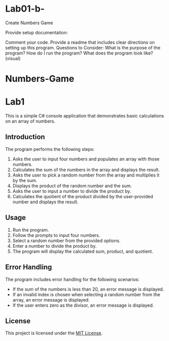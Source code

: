# Lab01-b-
Create Numbers Game

Provide setup documentation:

Comment your code.
Provide a readme that includes clear directions on setting up this program.
Questions to Consider:
What is the purpose of the program?
How do I run the program?
What does the program look like? (visual)

# Numbers-Game
# Lab1

This is a simple C# console application that demonstrates basic calculations on an array of numbers.

## Introduction

The program performs the following steps:

1. Asks the user to input four numbers and populates an array with those numbers.
2. Calculates the sum of the numbers in the array and displays the result.
3. Asks the user to pick a random number from the array and multiplies it by the sum.
4. Displays the product of the random number and the sum.
5. Asks the user to input a number to divide the product by.
6. Calculates the quotient of the product divided by the user-provided number and displays the result.

## Usage

1. Run the program.
2. Follow the prompts to input four numbers.
3. Select a random number from the provided options.
4. Enter a number to divide the product by.
5. The program will display the calculated sum, product, and quotient.

## Error Handling

The program includes error handling for the following scenarios:

- If the sum of the numbers is less than 20, an error message is displayed.
- If an invalid index is chosen when selecting a random number from the array, an error message is displayed.
- If the user enters zero as the divisor, an error message is displayed.

## License

This project is licensed under the [MIT License](LICENSE).

